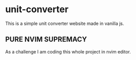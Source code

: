 # unit-converter
This is a simple unit converter website made in vanilla js.

## PURE NVIM SUPREMACY 
As a challenge I am coding this whole project in nvim editor.
